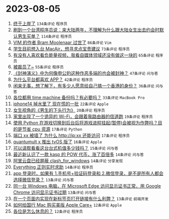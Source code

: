 # 2023-08-05

1. [终于上岸了](https://www.v2ex.com/t/962626) `134条评论` `程序员`
1. [刷到一个台湾程序员说：来大陆两年，不理解为什么跟大陆女生出去约会时默认男生买单？](https://www.v2ex.com/t/962567) `114条评论` `程序员`
1. [VIM 的作者 Bram Moolenaar 过世了](https://www.v2ex.com/t/962692) `86条评论` `Vim`
1. [学生目前想入台 MacAir，想寻求点宝贵建议](https://www.v2ex.com/t/962617) `73条评论` `程序员`
1. [有没有人喜欢看负能量视频，我看自媒体领域还没有做这一块的](https://www.v2ex.com/t/962575) `65条评论` `程序员`
1. [被裁员了~](https://www.v2ex.com/t/962616) `55条评论` `程序员`
1. [《封神演义》中为何像申公豹这种作恶多端的也会被封神？](https://www.v2ex.com/t/962560) `47条评论` `问与答`
1. [为什么平台都喜欢 APP？](https://www.v2ex.com/t/962608) `42条评论` `程序员`
1. [闲来无事，想了解下，有多少人愿意给自己搞一个香港的身份？](https://www.v2ex.com/t/962643) `36条评论` `问与答`
1. [各位都用 time machine 备份吗？有必要吗？](https://www.v2ex.com/t/962591) `33条评论` `MacBook Pro`
1. [iphone14 掉水里了 现在慌的一批](https://www.v2ex.com/t/962666) `22条评论` `Apple`
1. [女生视角的《男生的下头行为》](https://www.v2ex.com/t/962705) `20条评论` `程序员`
1. [家里出现了一个诡异的 Wi-Fi，会跟着我路由器的信道跑](https://www.v2ex.com/t/962698) `19条评论` `程序员`
1. [使用 Python 在游戏切换到后台后将游戏进程挂起(暂停)会被视为作弊吗？目的是节省 cpu 资源](https://www.v2ex.com/t/962671) `17条评论` `Python`
1. [端口 xx 被墙了 为什么 http://ip:xx 还能访问](https://www.v2ex.com/t/962585) `17条评论` `程序员`
1. [quantumult x 推出 tvOS 版了](https://www.v2ex.com/t/962573) `16条评论` `Apple`
1. [可以请帮看看这台台式机值多少钱吗？](https://www.v2ex.com/t/962574) `15条评论` `问与答`
1. [最近新认识了一款 kasp 的 POW 代币，涨了百倍多](https://www.v2ex.com/t/962649) `14条评论` `问与答`
1. [阿里云盘已经屏蔽 clash_for_windows](https://www.v2ex.com/t/962640) `14条评论` `分享发现`
1. [Everything 正则实时求助](https://www.v2ex.com/t/962604) `14条评论` `程序员`
1. [app 登录时，如果有 1.手机号+验证码登录和 2.微信登录，是不是所有人都会选择微信登录？](https://www.v2ex.com/t/962696) `13条评论` `问与答`
1. [同一台 Windows 电脑，在 Microsoft Edge 访问显示证书正常，用 Google Chrome 访问显示证书过期](https://www.v2ex.com/t/962581) `13条评论` `问与答`
1. [在一个页面内实现在新标签页打开链接有什么利弊？](https://www.v2ex.com/t/962566) `13条评论` `前端开发`
1. [如何给国行 Mac 购买美版 Apple Care+](https://www.v2ex.com/t/962716) `12条评论` `Apple`
1. [各位是怎么休息的？](https://www.v2ex.com/t/962642) `12条评论` `程序员`
